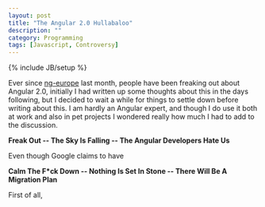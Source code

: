 ```yaml
---
layout: post
title: "The Angular 2.0 Hullabaloo"
description: ""
category: Programming
tags: [Javascript, Controversy]
---
```

{% include JB/setup %}

Ever since [ng-europe](http://ngeurope.org/) last month, people have been freaking out about Angular 2.0, initially
I had written up some thoughts about this in the days following, but I decided to wait a while for things to settle
down before writing about this.  I am hardly an Angular expert, and though I do use it both at work and also in
pet projects I wondered really how much I had to add to the discussion.  

**Freak Out -- The Sky Is Falling -- The Angular Developers Hate Us**

Even though Google claims to have 

**Calm The F*ck Down -- Nothing Is Set In Stone -- There Will Be A Migration Plan**

First of all, 